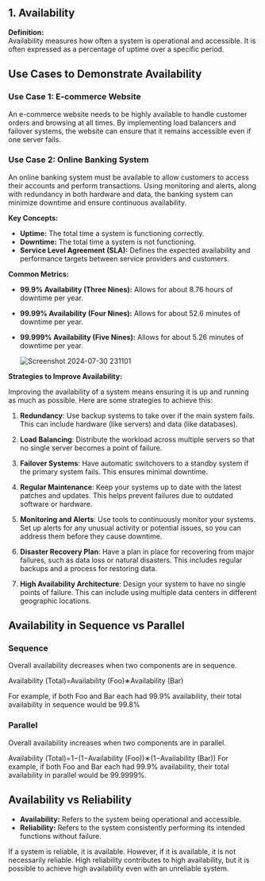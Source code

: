 ## 1. Availability

**Definition:**  
Availability measures how often a system is operational and accessible. It is often expressed as a percentage of uptime over a specific period.

## Use Cases to Demonstrate Availability

### Use Case 1: E-commerce Website
An e-commerce website needs to be highly available to handle customer orders and browsing at all times. By implementing load balancers and failover systems, the website can ensure that it remains accessible even if one server fails.

### Use Case 2: Online Banking System
An online banking system must be available to allow customers to access their accounts and perform transactions. Using monitoring and alerts, along with redundancy in both hardware and data, the banking system can minimize downtime and ensure continuous availability.

**Key Concepts:**

- **Uptime:** The total time a system is functioning correctly.
- **Downtime:** The total time a system is not functioning.
- **Service Level Agreement (SLA):** Defines the expected availability and performance targets between service providers and customers.

**Common Metrics:**

- **99.9% Availability (Three Nines):** Allows for about 8.76 hours of downtime per year.
- **99.99% Availability (Four Nines):** Allows for about 52.6 minutes of downtime per year.
- **99.999% Availability (Five Nines):** Allows for about 5.26 minutes of downtime per year.

  ![Screenshot 2024-07-30 231101](https://github.com/user-attachments/assets/47bed28a-c76b-4abf-9379-2b7a61dc4e16)


**Strategies to Improve Availability:**


Improving the availability of a system means ensuring it is up and running as much as possible. Here are some strategies to achieve this:

1. **Redundancy**: Use backup systems to take over if the main system fails. This can include hardware (like servers) and data (like databases).

2. **Load Balancing**: Distribute the workload across multiple servers so that no single server becomes a point of failure.

3. **Failover Systems**: Have automatic switchovers to a standby system if the primary system fails. This ensures minimal downtime.

4. **Regular Maintenance**: Keep your systems up to date with the latest patches and updates. This helps prevent failures due to outdated software or hardware.

5. **Monitoring and Alerts**: Use tools to continuously monitor your systems. Set up alerts for any unusual activity or potential issues, so you can address them before they cause downtime.

6. **Disaster Recovery Plan**: Have a plan in place for recovering from major failures, such as data loss or natural disasters. This includes regular backups and a process for restoring data.

7. **High Availability Architecture**: Design your system to have no single points of failure. This can include using multiple data centers in different geographic locations.




## Availability in Sequence vs Parallel

### Sequence
Overall availability decreases when two components are in sequence.

Availability (Total)=Availability (Foo)∗Availability (Bar)

For example, if both Foo and Bar each had 99.9% availability, their total availability in sequence would be 99.8%

### Parallel
Overall availability increases when two components are in parallel.

Availability (Total)=1−(1−Availability (Foo))∗(1−Availability (Bar))
For example, if both Foo and Bar each had 99.9% availability, their total availability in parallel would be 99.9999%.


## Availability vs Reliability
- **Availability:** Refers to the system being operational and accessible.
- **Reliability:** Refers to the system consistently performing its intended functions without failure.

If a system is reliable, it is available. However, if it is available, it is not necessarily reliable. High reliability contributes to high availability, but it is possible to achieve high availability even with an unreliable system.



